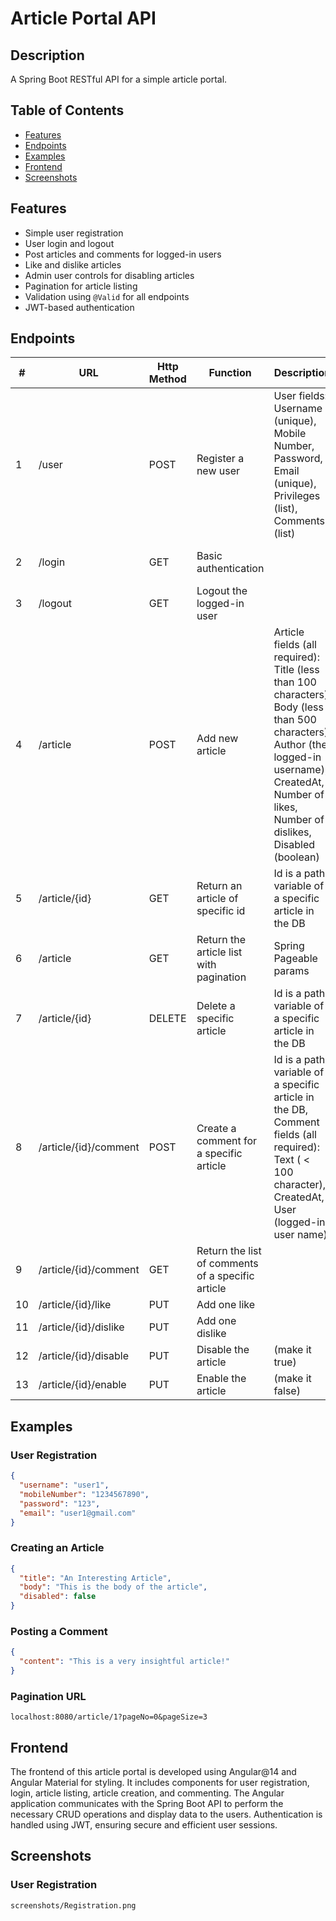 # Article Portal API

## Description
A Spring Boot RESTful API for a simple article portal.

## Table of Contents
- [Features](#features)
- [Endpoints](#endpoints)
- [Examples](#examples)
- [Frontend](#Frontend)
- [Screenshots](#Screenshots)

## Features
- Simple user registration
- User login and logout
- Post articles and comments for logged-in users
- Like and dislike articles
- Admin user controls for disabling articles
- Pagination for article listing
- Validation using `@Valid` for all endpoints
- JWT-based authentication

## Endpoints

| #   | URL                      | Http Method | Function                       | Description                                                                                                                                      | Privileges                       |
|-----|--------------------------|-------------|--------------------------------|--------------------------------------------------------------------------------------------------------------------------------------------------|----------------------------------|
| 1   | /user                    | POST        | Register a new user            | User fields: Username (unique), Mobile Number, Password, Email (unique), Privileges (list), Comments (list)                                       | Anonymous publicly allowed       |
| 2   | /login                   | GET         | Basic authentication           |                                                                                                                                                  | Anonymous publicly allowed       |
| 3   | /logout                  | GET         | Logout the logged-in user      |                                                                                                                                                  | For any logged-in user           |
| 4   | /article                 | POST        | Add new article                | Article fields (all required): Title (less than 100 characters), Body (less than 500 characters), Author (the logged-in username), CreatedAt, Number of likes, Number of dislikes, Disabled (boolean) | USERS only                       |
| 5   | /article/{id}            | GET         | Return an article of specific id | Id is a path variable of a specific article in the DB                                                                                            | Anonymous publicly allowed       |
| 6   | /article                 | GET         | Return the article list with pagination | Spring Pageable params                                                                                                                           | Anonymous publicly allowed       |
| 7   | /article/{id}            | DELETE      | Delete a specific article      | Id is a path variable of a specific article in the DB                                                                                            | Users can delete their own articles only. |
| 8   | /article/{id}/comment    | POST        | Create a comment for a specific article | Id is a path variable of a specific article in the DB, Comment fields (all required): Text ( < 100 character), CreatedAt, User (logged-in user name) | USERS only                       |
| 9  | /article/{id}/comment    | GET         | Return the list of comments of a specific article |                                                                                                                                                  | Anonymous publicly allowed       |
| 10  | /article/{id}/like       | PUT         | Add one like                   |                                                                                                                                                  | USERS only                       |
| 11  | /article/{id}/dislike    | PUT         | Add one dislike                |                                                                                                                                                  | USERS only                       |
| 12  | /article/{id}/disable    | PUT         | Disable the article            | (make it true)                                                                                                                                    | ADMIN only                       |
| 13  | /article/{id}/enable     | PUT         | Enable the article             | (make it false)                                                                                                                                  | ADMIN only                       |

## Examples

### User Registration
```json
{
  "username": "user1",
  "mobileNumber": "1234567890",
  "password": "123",
  "email": "user1@gmail.com"
}
```

### Creating an Article
```json
{
  "title": "An Interesting Article",
  "body": "This is the body of the article",
  "disabled": false
}
```

### Posting a Comment
```json
{
  "content": "This is a very insightful article!"
}
```

### Pagination URL
```url
localhost:8080/article/1?pageNo=0&pageSize=3
```

## Frontend
The frontend of this article portal is developed using Angular@14 and Angular Material for styling. It includes components for user registration, login, article listing, article creation, and commenting. The Angular application communicates with the Spring Boot API to perform the necessary CRUD operations and display data to the users. Authentication is handled using JWT, ensuring secure and efficient user sessions.

## Screenshots

### User Registration
`screenshots/Registration.png`
